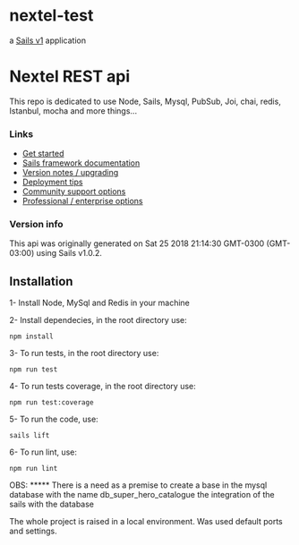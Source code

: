 # nextel-test

a [Sails v1](https://sailsjs.com) application

# Nextel REST api
This repo is dedicated to use Node, Sails, Mysql, PubSub, Joi, chai, redis, Istanbul, mocha and more things...

### Links

+ [Get started](https://sailsjs.com/get-started)
+ [Sails framework documentation](https://sailsjs.com/documentation)
+ [Version notes / upgrading](https://sailsjs.com/documentation/upgrading)
+ [Deployment tips](https://sailsjs.com/documentation/concepts/deployment)
+ [Community support options](https://sailsjs.com/support)
+ [Professional / enterprise options](https://sailsjs.com/enterprise)


### Version info

This api was originally generated on Sat 25 2018 21:14:30 GMT-0300 (GMT-03:00) using Sails v1.0.2.

<!-- Internally, Sails used [`sails-generate@1.15.28`](https://github.com/balderdashy/sails-generate/tree/v1.15.28/lib/core-generators/new). -->

## Installation

1- Install Node, MySql and Redis in your machine

2- Install dependecies, in the root directory use:
```
npm install
```

3- To run tests, in the root directory use:
```
npm run test
```

4- To run tests coverage, in the root directory use:
```
npm run test:coverage
```

5- To run the code, use: 
```
sails lift
```

6- To run lint, use: 
```
npm run lint
```

OBS: ***** 
There is a need as a premise to create a base in the mysql database with the name
db_super_hero_catalogue the integration of the sails with the database

The whole project is raised in a local environment. Was used default ports and settings.

<!--
Note:  Generators are usually run using the globally-installed `sails` CLI (command-line interface).  This CLI version is _environment-specific_ rather than app-specific, thus over time, as a project's dependencies are upgraded or the project is worked on by different developers on different computers using different versions of Node.js, the Sails dependency in its package.json file may differ from the globally-installed Sails CLI release it was originally generated with.  (Be sure to always check out the relevant [upgrading guides](https://sailsjs.com/upgrading) before upgrading the version of Sails used by your app.  If you're stuck, [get help here](https://sailsjs.com/support).)
-->

